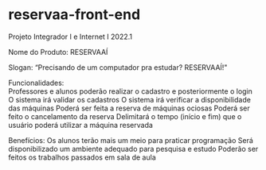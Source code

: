 # reservaa-front-end
Projeto Integrador I e Internet I 2022.1

Nome do Produto:
RESERVAAÍ

Slogan:
“Precisando de um computador pra estudar? RESERVAAÍ!"

Funcionalidades:            
  Professores e alunos poderão realizar o cadastro e posteriormente o login
O sistema irá validar os cadastros 
 O sistema irá verificar a disponibilidade das máquinas
 Poderá ser feita a reserva de máquinas ociosas
 Poderá ser feito o cancelamento da reserva
 Delimitará o tempo (início e fim) que o usuário poderá utilizar a máquina reservada
 
Benefícios:
Os alunos terão mais um meio para praticar programação
Será disponibilizado um ambiente adequado para pesquisa e estudo
 Poderão ser feitos os trabalhos passados em sala de aula
